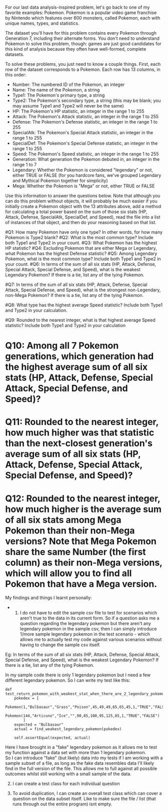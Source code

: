 For our last data analysis-inspired problem, let's go back to one of my favorite examples: Pokemon. Pokemon is a popular video game franchise by Nintendo which features over 800 monsters, called Pokemon, each with unique names, types, and statistics.

The dataset you'll have for this problem contains every Pokemon through Generation 7, including their alternate forms. You don't need to understand Pokemon to solve this problem, though: games are just good candidates for this kind of analysis because they often have well-formed, complete datasets.

To solve these problems, you just need to know a couple things. First, each row of the dataset corresponds to a Pokemon. Each row has 13 columns, in this order:

- Number: The numbered ID of the Pokemon, an integer
- Name: The name of the Pokemon, a string
- Type1: The Pokemon's primary type, a string
- Type2: The Pokemon's secondary type, a string (this may be blank; you may assume Type1 and Type2 will never be the same)
- HP: The Pokemon's HP statistic, an integer in the range 1 to 255
- Attack: The Pokemon's Attack statistic, an integer in the range 1 to 255
- Defense: The Pokemon's Defense statistic, an integer in the range 1 to 255
- SpecialAtk: The Pokemon's Special Attack statistic, an integer in the range 1 to 255
- SpecialDef: The Pokemon's Special Defense statistic, an integer in the range 1 to 255
- Speed: The Pokemon's Speed statistic, an integer in the range 1 to 255
- Generation: What generation the Pokemon debuted in, an integer in the range 1 to 7
- Legendary: Whether the Pokemon is considered "legendary" or not, either TRUE or FALSE (for you hardcore fans, we've grouped Legendary and Mythical Pokemon together for simplicity)
- Mega: Whether the Pokemon is "Mega" or not, either TRUE or FALSE

Use this information to answer the questions below. Note that although you can do this problem without objects, it will probably be much easier if you initially create a Pokemon object with the 13 attributes above, add a method for calculating a total power based on the sum of those six stats (HP, Attack, Defense, SpecialAtk, SpecialDef, and Speed), read the file into a list of instances of that object, and then do your reasoning based on that list.

#Q1: How many Pokemon have only one type? In other words, for how many Pokemon is Type2 blank?
#Q2: What is the most common type? Include both Type1 and Type2 in your count.
#Q3: What Pokemon has the highest HP statistic?
#Q4: Excluding Pokemon that are either Mega or Legendary, what Pokemon has the highest Defense statistic?
#Q5: Among Legendary Pokemon, what is the most common type? Include both Type1 and Type2 in your count.
#Q6: In terms of the sum of all six stats (HP, Attack, Defense, Special Attack, Special Defense, and Speed), what is the weakest Legendary Pokemon? If there is a tie, list any of the tying Pokemon.

#Q7: In terms of the sum of all six stats (HP, Attack, Defense, Special Attack, Special Defense, and Speed), what is the strongest non-Legendary, non-Mega Pokemon? If there is a tie, list any of the tying Pokemon.

#Q8: What type has the highest average Speed statistic? Include both Type1 and Type2 in your calculation.

#Q9: Rounded to the nearest integer, what is that highest average Speed statistic? Include both Type1 and Type2 in your calculation

# Q10: Among all 7 Pokemon generations, which generation had the highest average sum of all six stats (HP, Attack, Defense, Special Attack, Special Defense, and Speed)?

# Q11: Rounded to the nearest integer, how much higher was that statistic than the next-closest generation's average sum of all six stats (HP, Attack, Defense, Special Attack, Special Defense, and Speed)?

# Q12: Rounded to the nearest integer, how much higher is the average sum of all six stats among Mega Pokemon than their non-Mega versions? Note that Mega Pokemon share the same Number (the first column) as their non-Mega versions, which will allow you to find all Pokemon that have a Mega version.


My findings and things I learnt personally: 
 - 1)  I do not have to edit the sample csv file to test for scenarios which aren't true to the data in its current form. 
    So if a question asks me a question regarding the legendary pokemon but there aren't any legendary pokemon in the sample csv, 
    then I can simply introduce 1/more sample legendary pokemon in the test scenario - which allows me to actually test my code against various scenarios without having to change the sample csv itself. 

Eg: In terms of the sum of all six stats (HP, Attack, Defense, Special Attack, Special Defense, and Speed), 
    what is the weakest Legendary Pokemon? If there is a tie, list any of the tying Pokemon.

In my sample code there is only 1 legendary pokemon but I need a few different legendary pokemon. 
So I can write my test like this: 

    def test_return_pokemon_with_weakest_stat_when_there_are_2_legendary_pokemon(self):
        pokedex = [
            Pokemon(1,"Bulbasaur","Grass","Poison",45,49,49,65,65,45,1,"TRUE","FALSE"),
            Pokemon(144,"Articuno","Ice","",90,85,100,95,125,85,1,"TRUE","FALSE")
            ]
        expected = "Bulbasaur"
        actual = find_weakest_legendary_pokemon(pokedex)

        self.assertEqual(expected, actual) 

Here I have brought in a "fake" legendary pokemon as it allows me to test my function against a data set with more than 1 legendary pokemon.  
So I can introduce "fake" (but likely) data into my tests if I am working with a sample subset of a file, as long as the fake data resembles data I'll likely find in the full version of the file. This allows me to full against all possible outcomes whilst still working with a small sample of the data. 

2) I can create a test class for each individual question

3) To avoid duplication, I can create an overall test class which can cover a question on the data subset itself.
Like to make sure the file / list (that runs through out the entire program) isnt empty.

